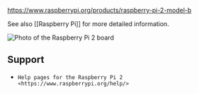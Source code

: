 https://www.raspberrypi.org/products/raspberry-pi-2-model-b

See also [[Raspberry Pi]] for more detailed information.

![Photo of the Raspberry Pi 2 board](https://www.raspberrypi.org/wp-content/uploads/2015/01/Pi2ModB1GB_-comp.jpegi)

Support
-------

* `Help pages for the Raspberry Pi 2 <https://www.raspberrypi.org/help/>`
